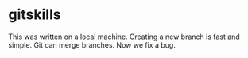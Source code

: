 # gitskills
This was written on a local machine.
Creating a new branch is fast and simple.
Git can merge branches.
Now we fix a bug.
